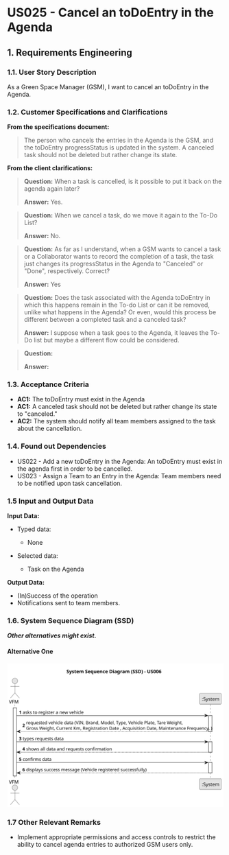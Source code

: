 # US025 - Cancel an toDoEntry in the Agenda


## 1. Requirements Engineering

### 1.1. User Story Description

As a Green Space Manager (GSM), I want to cancel an toDoEntry in the Agenda.

### 1.2. Customer Specifications and Clarifications 

**From the specifications document:**

> The person who cancels the entries in the Agenda is the GSM, and the toDoEntry progressStatus is updated in the system.
> A canceled task should not be deleted but rather change its state.

**From the client clarifications:**

> **Question:** When a task is cancelled, is it possible to put it back on the agenda again later?
> 
> **Answer:** Yes.

> **Question:** When we cancel a task, do we move it again to the To-Do List?
>
> **Answer:** No.

> **Question:** As far as I understand, when a GSM wants to cancel a task or a Collaborator wants to record the completion of a task, the task just changes its progressStatus in the Agenda to "Canceled" or "Done", respectively. Correct?
>
> **Answer:** Yes

> **Question:** Does the task associated with the Agenda toDoEntry in which this happens remain in the To-do List or can it be removed, unlike what happens in the Agenda? Or even, would this process be different between a completed task and a canceled task?
>
> **Answer:** I suppose when a task goes to the Agenda, it leaves the To-Do list but maybe a different flow could be considered.

> **Question:**
>
> **Answer:**

### 1.3. Acceptance Criteria

* **AC1:** The toDoEntry must exist in the Agenda
* **AC1:** A canceled task should not be deleted but rather change its state to "canceled."
* **AC2:** The system should notify all team members assigned to the task about the cancellation.

### 1.4. Found out Dependencies

* US022 - Add a new toDoEntry in the Agenda: An toDoEntry must exist in the agenda first in order to be cancelled.
* US023 - Assign a Team to an Entry in the Agenda: Team members need to be notified upon task cancellation.

### 1.5 Input and Output Data

**Input Data:**

* Typed data:
    * None
	
* Selected data:
    * Task on the Agenda

**Output Data:**

* (In)Success of the operation
* Notifications sent to team members.

### 1.6. System Sequence Diagram (SSD)

**_Other alternatives might exist._**

#### Alternative One

![System Sequence Diagram - Alternative One](svg/us006-system-sequence-diagram-alternative-one.svg)

### 1.7 Other Relevant Remarks

* Implement appropriate permissions and access controls to restrict the ability to cancel agenda entries to authorized GSM users only.